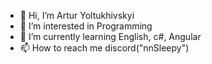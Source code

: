 - 👋 Hi, I’m Artur Yoltukhivskyi
- 👀 I’m interested in Programming
- 🌱 I’m currently learning English, c#, Angular
- 📫 How to reach me discord("nnSleepy")

<!---
1234sleepy/1234sleepy is a ✨ special ✨ repository because its `README.md` (this file) appears on your GitHub profile.
You can click the Preview link to take a look at your changes.
--->
